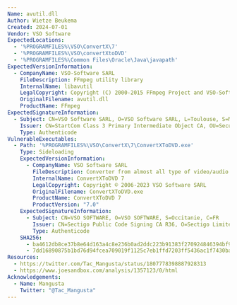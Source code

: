```yaml
---
Name: avutil.dll
Author: Wietze Beukema
Created: 2024-07-01
Vendor: VSO Software
ExpectedLocations:
  - '%PROGRAMFILES%\VSO\ConvertX\7'
  - '%PROGRAMFILES%\VSO\convertXtoDVD'
  - '%PROGRAMFILES%\Common Files\Oracle\Java\javapath'
ExpectedVersionInformation:
  - CompanyName: VSO-Software SARL
    FileDescription: FFmpeg utility library
    InternalName: libavutil
    LegalCopyright: Copyright (C) 2000-2015 FFmpeg Project and VSO-Software SARL
    OriginalFilename: avutil.dll
    ProductName: FFmpeg
ExpectedSignatureInformation:
  - Subject: CN=VSO Software SARL, O=VSO Software SARL, L=Toulouse, S=Midi-Pyrenees, C=FR
    Issuer: CN=StartCom Class 3 Primary Intermediate Object CA, OU=Secure Digital Certificate Signing, O=StartCom Ltd., C=IL
    Type: Authenticode
VulnerableExecutables:
  - Path: '%PROGRAMFILES%\VSO\ConvertX\7\ConvertXToDVD.exe'
    Type: Sideloading
    ExpectedVersionInformation:
      - CompanyName: VSO Software SARL
        FileDescription: Converter from almost all type of video/audio file to DVD that can be played on every standalone DVD players
        InternalName: ConvertXToDVD 7
        LegalCopyright: Copyright © 2006-2023 VSO Software SARL
        OriginalFilename: ConvertXToDVD.exe
        ProductName: ConvertXToDVD 7
        ProductVersion: "7.0"
    ExpectedSignatureInformation:
      - Subject: CN=VSO SOFTWARE, O=VSO SOFTWARE, S=Occitanie, C=FR
        Issuer: CN=Sectigo Public Code Signing CA R36, O=Sectigo Limited, C=GB
        Type: Authenticode
    SHA256:
      - ba4612db8ce37b8e64d163a4c8e236b0ad2ddc223b91383f270924846394bf95
      - 7dd16890875b1bd76d94fcea709019f1125c7eb1ffd7203ff5436ac1f7430bac
Resources:
  - https://twitter.com/Tac_Mangusta/status/1807778398887928313
  - https://www.joesandbox.com/analysis/1357123/0/html
Acknowledgements:
  - Name: Mangusta
    Twitter: "@Tac_Mangusta"
---
```


